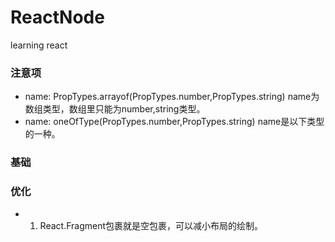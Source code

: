 # ReactNode
learning react

### 注意项
- name: PropTypes.arrayof(PropTypes.number,PropTypes.string) name为数组类型，数组里只能为number,string类型。
- name: oneOfType(PropTypes.number,PropTypes.string) name是以下类型的一种。


### 基础


### 优化
- 1. React.Fragment包裹就是空包裹，可以减小布局的绘制。

